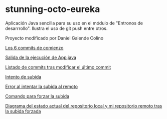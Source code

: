 # stunning-octo-eureka

Aplicación Java sencilla para su uso en el módulo de "Entronos de desarrrollo".
Ilustra el uso de git push entre otros.

Proyecto modificado por Daniel Galende Colino 


[Los 6 commits de comienzo](https://i.imgur.com/LJ1GZUv.png)

[Salida de la ejecución de App.java](https://i.imgur.com/aIO5ex3.png)

[Listado de commits tras modificar el último commit](https://i.imgur.com/sg5ki7w.png)

[Intento de subida](https://i.imgur.com/spOVva8.png)


[Error al intentar la subida al remoto](https://miro.com/welcomeonboard/NGtCRWRkZmR3VXhOb2pOMmNtc0EwdENLT0w4MlVXVFJSeFhzTTFsQUZHbFFqRTZFenZzZ05NOWRkUE40ZTBad3wzNDU4NzY0NTQzNzMxOTYyOTI4fDI=?share_link_id=905517727503)


[Comando para forzar la subida](https://i.imgur.com/ibHCr9u.png)

[Diagrama del estado actual del repositorio local y mi repositorio remoto tras la subida forzada](https://i.imgur.com/02aYRuo.png)
